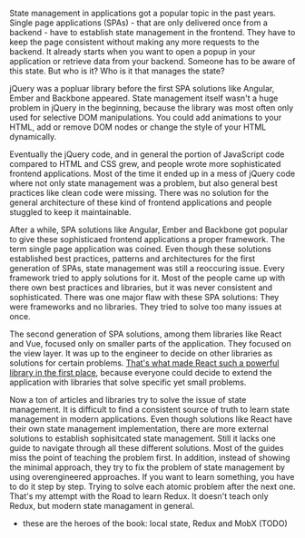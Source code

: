 State management in applications got a popular topic in the past years. Single page applications (SPAs) - that are only delivered once from a backend - have to establish state management in the frontend. They have to keep the page consistent without making any more requests to the backend. It already starts when you want to open a popup in your application or retrieve data from your backend. Someone has to be aware of this state. But who is it? Who is it that manages the state?

jQuery was a popluar library before the first SPA solutions like Angular, Ember and Backbone appeared. State management itself wasn't a huge problem in jQuery in the beginning, because the library was most often only used for selective DOM manipulations. You could add animations to your HTML, add or remove DOM nodes or change the style of your HTML dynamically.

Eventually the jQuery code, and in general the portion of JavaScript code compared to HTML and CSS grew, and people wrote more sophisticated frontend applications. Most of the time it ended up in a mess of jQuery code where not only state management was a problem, but also general best practices like clean code were missing. There was no solution for the general architecture of these kind of frontend applications and people stuggled to keep it maintainable.

After a while, SPA solutions like Angular, Ember and Backbone got popular to give these sophisticaed frontend applications a proper framework. The term single page application was coined. Even though these solutions established best practices, patterns and architectures for the first generation of SPAs, state management was still a reoccuring issue. Every framework tried to apply solutions for it. Most of the people came up with there own best practices and libraries, but it was never consistent and sophisticated. There was one major flaw with these SPA solutions: They were frameworks and no libraries. They tried to solve too many issues at once.

The second generation of SPA solutions, among them libraries like React and Vue, focused only on smaller parts of the application. They focused on the view layer. It was up to the engineer to decide on other libraries as solutions for certain problems. [That's what made React such a powerful library in the first place](https://www.robinwieruch.de/reasons-why-i-moved-from-angular-to-react/), because everyone could decide to extend the application with libraries that solve specific yet small problems.

Now a ton of articles and libraries try to solve the issue of state management. It is difficult to find a consistent source of truth to learn state management in modern applications. Even though solutions like React have their own state management implementation, there are more external solutions to establish sophisitcated state management. Still it lacks one guide to navigate through all these different solutions. Most of the guides miss the point of teaching the problem first. In addition, instead of showing the minimal approach, they try to fix the problem of state management by using overengineered approaches. If you want to learn something, you have to do it step by step. Trying to solve each atomic problem after the next one. That's my attempt with the Road to learn Redux. It doesn't teach only Redux, but modern state managament in general.

- these are the heroes of the book: local state, Redux and MobX (TODO)